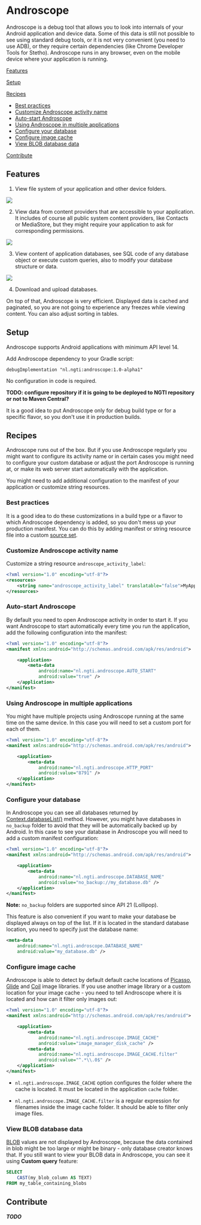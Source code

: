 # Androscope

Androscope is a debug tool that allows you to look into internals of your Android application and device data. Some of this data is still not possible to see using standard debug tools, or it is not very convenient (you need to use ADB), or they require certain dependencies (like Chrome Developer Tools for Stetho). Androscope runs in any browser, even on the mobile device where your application is running.

[Features](#features)

[Setup](#setup)

[Recipes](#recipes)

- [Best practices](#best-practices)
- [Customize Androscope activity name](#customize-androscope-activity-name)
- [Auto-start Androscope](#auto-start-androscope)
- [Using Androscope in multiple applications](#using-androscope-in-multiple-applications)
- [Configure your database](#configure-your-database)
- [Configure image cache](#configure-image-cache)
- [View BLOB database data](#view-blob-database-data)

[Contribute](#contribute)

## Features
1. View file system of your application and other device folders.

![](images/file_system.png)

2. View data from content providers that are accessible to your application. It includes of course all public system content providers, like Contacts or MediaStore, but they might require your application to ask for corresponding permissions.

![](images/media_store.png)

3. View content of application databases, see SQL code of any database object or execute custom queries, also to modify your database structure or data.

![](images/database.png)

4. Download and upload databases.

On top of that, Androscope is very efficient. Displayed data is cached and paginated, so you are not going to experience any freezes while viewing content. You can also adjust sorting in tables.

## Setup

Androscope supports Android applications with minimum API level 14.

Add Androscope dependency to your Gradle script:

```
debugImplementation "nl.ngti:androscope:1.0-alpha1"
```

No configuration in code is required.

<b>TODO: configure repository if it is going to be deployed to NGTI repository or not to Maven Central?</b>

It is a good idea to put Androscope only for debug build type or for a specific flavor, so you don't use it in production builds.

## Recipes

Androscope runs out of the box. But if you use Androscope regularly you might want to configure its activity name or in certain cases you might need to configure your custom database or adjust the port Androscope is running at, or make its web server start automatically with the application.

You might need to add additional configuration to the manifest of your application or customize string resources.

### Best practices

It is a good idea to do these customizations in a build type or a flavor to which Androscope dependency is added, so you don't mess up your production manifest. You can do this by adding manifest or string resource file into a custom [source set](https://developer.android.com/studio/build#sourcesets).

### Customize Androscope activity name
Customize a string resource `androscope_activity_label`:

```xml
<?xml version="1.0" encoding="utf-8"?>
<resources>
    <string name="androscope_activity_label" translatable="false">MyApp Androscope</string>
</resources>
```

### Auto-start Androscope
By default you need to open Androscope activity in order to start it. If you want Androscope to start automatically every time you run the application, add the following configuration into the manifest:

```xml
<?xml version="1.0" encoding="utf-8"?>
<manifest xmlns:android="http://schemas.android.com/apk/res/android">

    <application>
        <meta-data
            android:name="nl.ngti.androscope.AUTO_START"
            android:value="true" />
    </application>
</manifest>
```

### Using Androscope in multiple applications
You might have multiple projects using Androscope running at the same time on the same device. In this case you will need to set a custom port for each of them.

```xml
<?xml version="1.0" encoding="utf-8"?>
<manifest xmlns:android="http://schemas.android.com/apk/res/android">

    <application>
        <meta-data
            android:name="nl.ngti.androscope.HTTP_PORT"
            android:value="8791" />
    </application>
</manifest>
```

### Configure your database
In Androscope you can see all databases returned by [Context.databaseList()](https://developer.android.com/reference/android/content/Context#databaseList()) method. However, you might have databases in `no_backup` folder to avoid that they will be automatically backed up by Android. In this case to see your database in Androscope you will need to add a custom manifest configuration:

```xml
<?xml version="1.0" encoding="utf-8"?>
<manifest xmlns:android="http://schemas.android.com/apk/res/android">

    <application>
        <meta-data
            android:name="nl.ngti.androscope.DATABASE_NAME"
            android:value="no_backup://my_database.db" />
    </application>
</manifest>
```

**Note:** `no_backup` folders are supported since API 21 (Lollipop).

This feature is also convenient if you want to make your database be displayed always on top of the list. If it is located in the standard database location, you need to specify just the database name:

```xml
<meta-data
    android:name="nl.ngti.androscope.DATABASE_NAME"
    android:value="my_database.db" />
```

### Configure image cache
Androscope is able to detect by default default cache locations of [Picasso](https://square.github.io/picasso/), [Glide](https://github.com/bumptech/glide) and [Coil](https://github.com/coil-kt/coil) image libraries. If you use another image library or a custom location for your image cache - you need to tell Androscope where it is located and how can it filter only images out:

```xml
<?xml version="1.0" encoding="utf-8"?>
<manifest xmlns:android="http://schemas.android.com/apk/res/android">

    <application>
        <meta-data
            android:name="nl.ngti.androscope.IMAGE_CACHE"
            android:value="image_manager_disk_cache" />
        <meta-data
            android:name="nl.ngti.androscope.IMAGE_CACHE.filter"
            android:value="^.*\\.0$" />
    </application>
</manifest>
```

- `nl.ngti.androscope.IMAGE_CACHE` option configures the folder where the cache is located. It must be located in the application `cache` folder.

- `nl.ngti.androscope.IMAGE_CACHE.filter` is a regular expression for filenames inside the image cache folder. It should be able to filter only image files.


### View BLOB database data
[BLOB](https://www.sqlite.org/datatype3.html) values are not displayed by Androscope, because the data contained in blob might be too large or might be binary - only database creator knows that. If you still want to view your BLOB data in Androscope, you can see it using **Custom query** feature:

```sql
SELECT 
    CAST(my_blob_column AS TEXT)
FROM my_table_containing_blobs
```

## Contribute
***TODO***
